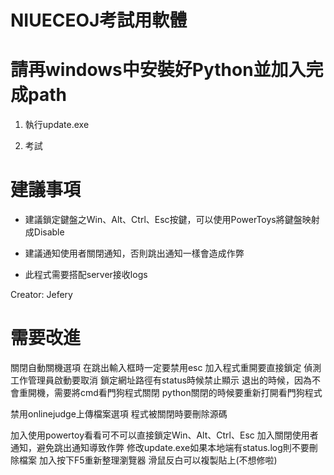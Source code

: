 # NIUECEOJ考試用軟體

# 請再windows中安裝好Python並加入完成path


1. 執行update.exe

2. 考試

# 建議事項

- 建議鎖定鍵盤之Win、Alt、Ctrl、Esc按鍵，可以使用PowerToys將鍵盤映射成Disable

- 建議通知使用者關閉通知，否則跳出通知一樣會造成作弊

- 此程式需要搭配server接收logs

Creator: Jefery
# 需要改進
關閉自動關機選項
在跳出輸入框時一定要禁用esc
加入程式重開要直接鎖定
偵測工作管理員啟動要取消
鎖定網址路徑有status時候禁止顯示
退出的時候，因為不會重開機，需要將cmd看門狗程式關閉
python關閉的時候要重新打開看門狗程式

禁用onlinejudge上傳檔案選項
程式被關閉時要刪除源碼

加入使用powertoy看看可不可以直接鎖定Win、Alt、Ctrl、Esc
加入關閉使用者通知，避免跳出通知導致作弊
修改update.exe如果本地端有status.log則不要刪除檔案
加入按下F5重新整理瀏覽器
滑鼠反白可以複製貼上(不想修啦)
